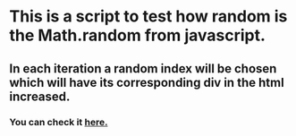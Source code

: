 # This is a script to test how random is the Math.random from javascript.
## In each iteration a random index will be chosen which will have its corresponding div in the html increased.
### You can check it [here.](http://https://jannuzzi-m.github.io/random-bars)
